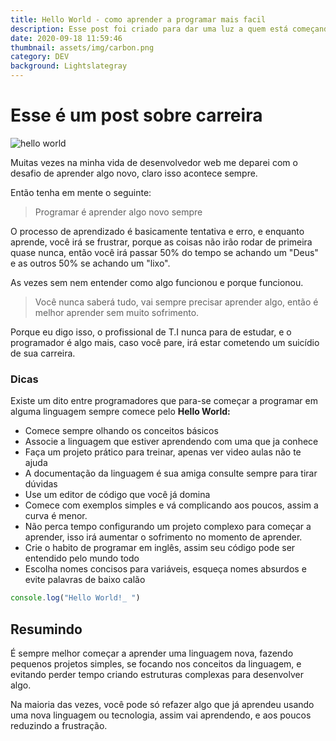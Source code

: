 ```yaml
---
title: Hello World - como aprender a programar mais facil
description: Esse post foi criado para dar uma luz a quem está começando a programar agora
date: 2020-09-18 11:59:46
thumbnail: assets/img/carbon.png
category: DEV
background: Lightslategray
---
```

# Esse é um post sobre carreira

![hello world](assets/img/carbon.png "hello world")

Muitas vezes na minha vida de desenvolvedor web me deparei com o desafio de aprender algo novo, claro isso acontece sempre.

Então tenha em mente o seguinte:

> Programar é aprender algo novo sempre

O processo de aprendizado é basicamente tentativa e erro, e enquanto aprende, você irá se frustrar, porque as coisas não irão rodar de primeira quase nunca, então você irá passar 50% do tempo se achando um "Deus" e as outros 50%  se achando um "lixo". 

As vezes sem nem entender como algo funcionou e porque funcionou.

> Você nunca saberá tudo, vai sempre precisar aprender algo, então é melhor aprender sem muito sofrimento.

Porque eu digo isso, o profissional de T.I nunca para de estudar, e o programador é algo mais, caso você pare, irá estar cometendo um suicídio de sua carreira.

### Dicas

Existe um dito entre programadores que para-se começar a programar em alguma linguagem sempre comece pelo **Hello World:** 

* Comece sempre olhando os conceitos básicos
* Associe a linguagem que estiver aprendendo com uma que ja conhece
* Faça um projeto prático para treinar, apenas ver video aulas não te ajuda 
* A documentação da linguagem é sua amiga consulte sempre para tirar dúvidas
* Use um editor de código que você já domina
* Comece com exemplos simples e vá complicando aos poucos, assim a curva é menor.
* Não perca tempo configurando um projeto complexo para começar a aprender, isso irá aumentar o sofrimento no momento de aprender.
* Crie o habito de programar em inglês, assim seu código pode ser entendido pelo mundo todo
* Escolha nomes concisos para variáveis, esqueça nomes absurdos e evite palavras de baixo calão 

```javascript
console.log("Hello World!_ ")
```

## Resumindo

É sempre melhor começar a aprender uma linguagem nova, fazendo pequenos projetos simples, se focando nos conceitos da linguagem, e evitando perder tempo criando estruturas complexas para desenvolver algo.

Na maioria das vezes, você pode só refazer algo que já aprendeu usando uma nova linguagem ou tecnologia, assim vai aprendendo, e aos poucos reduzindo a frustração.